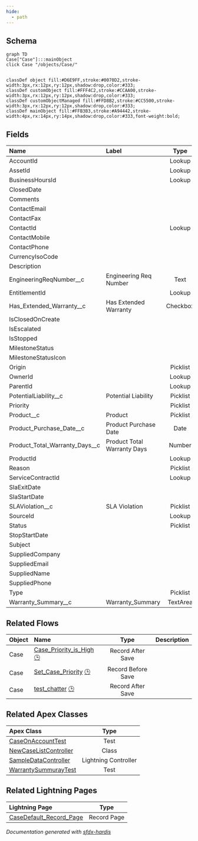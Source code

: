 ```yaml
---
hide:
  - path
---
```



## Schema

```mermaid
graph TD
Case["Case"]:::mainObject
click Case "/objects/Case/"


classDef object fill:#D6E9FF,stroke:#0070D2,stroke-width:3px,rx:12px,ry:12px,shadow:drop,color:#333;
classDef customObject fill:#FFF4C2,stroke:#CCAA00,stroke-width:3px,rx:12px,ry:12px,shadow:drop,color:#333;
classDef customObjectManaged fill:#FFD8B2,stroke:#CC5500,stroke-width:3px,rx:12px,ry:12px,shadow:drop,color:#333;
classDef mainObject fill:#FFB3B3,stroke:#A94442,stroke-width:4px,rx:14px,ry:14px,shadow:drop,color:#333,font-weight:bold;

```


<!-- Object description -->

## Fields

| Name      | Label | Type | Description |
| :-------- | :---- | :--: | :---------- | 
| AccountId |  | Lookup | <!-- --> |
| AssetId |  | Lookup | <!-- --> |
| BusinessHoursId |  | Lookup | <!-- --> |
| ClosedDate |  |  | <!-- --> |
| Comments |  |  | <!-- --> |
| ContactEmail |  |  | <!-- --> |
| ContactFax |  |  | <!-- --> |
| ContactId |  | Lookup | <!-- --> |
| ContactMobile |  |  | <!-- --> |
| ContactPhone |  |  | <!-- --> |
| CurrencyIsoCode |  |  | <!-- --> |
| Description |  |  | <!-- --> |
| EngineeringReqNumber__c | Engineering Req Number | Text | <!-- --> |
| EntitlementId |  | Lookup | <!-- --> |
| Has_Extended_Warranty__c | Has Extended Warranty | Checkbox | <!-- --> |
| IsClosedOnCreate |  |  | <!-- --> |
| IsEscalated |  |  | <!-- --> |
| IsStopped |  |  | <!-- --> |
| MilestoneStatus |  |  | <!-- --> |
| MilestoneStatusIcon |  |  | <!-- --> |
| Origin |  | Picklist | <!-- --> |
| OwnerId |  | Lookup | <!-- --> |
| ParentId |  | Lookup | <!-- --> |
| PotentialLiability__c | Potential Liability | Picklist | <!-- --> |
| Priority |  | Picklist | <!-- --> |
| Product__c | Product | Picklist | <!-- --> |
| Product_Purchase_Date__c | Product Purchase Date | Date | <!-- --> |
| Product_Total_Warranty_Days__c | Product Total Warranty Days | Number | <!-- --> |
| ProductId |  | Lookup | <!-- --> |
| Reason |  | Picklist | <!-- --> |
| ServiceContractId |  | Lookup | <!-- --> |
| SlaExitDate |  |  | <!-- --> |
| SlaStartDate |  |  | <!-- --> |
| SLAViolation__c | SLA Violation | Picklist | <!-- --> |
| SourceId |  | Lookup | <!-- --> |
| Status |  | Picklist | <!-- --> |
| StopStartDate |  |  | <!-- --> |
| Subject |  |  | <!-- --> |
| SuppliedCompany |  |  | <!-- --> |
| SuppliedEmail |  |  | <!-- --> |
| SuppliedName |  |  | <!-- --> |
| SuppliedPhone |  |  | <!-- --> |
| Type |  | Picklist | <!-- --> |
| Warranty_Summary__c | Warranty_Summary | TextArea | <!-- --> |


## Related Flows

| Object | Name      | Type | Description |
| :----  | :-------- | :--: | :---------- | 
| Case | [Case_Priority_is_High](../flows/Case_Priority_is_High.md) [🕒](../flows/Case_Priority_is_High-history.md) |  Record After Save | <!-- --> |
| Case | [Set_Case_Priority](../flows/Set_Case_Priority.md) [🕒](../flows/Set_Case_Priority-history.md) |  Record Before Save | <!-- --> |
| Case | [test_chatter](../flows/test_chatter.md) [🕒](../flows/test_chatter-history.md) |  Record After Save | <!-- --> |


## Related Apex Classes

| Apex Class | Type |
| :----      | :--: | 
| [CaseOnAccountTest](../apex/CaseOnAccountTest.md) | Test |
| [NewCaseListController](../apex/NewCaseListController.md) | Class |
| [SampleDataController](../apex/SampleDataController.md) | Lightning Controller |
| [WarrantySummurayTest](../apex/WarrantySummurayTest.md) | Test |


## Related Lightning Pages

| Lightning Page | Type |
| :----      | :--: | 
| [CaseDefault_Record_Page](../pages/CaseDefault_Record_Page.md) |  Record Page |


_Documentation generated with [sfdx-hardis](https://sfdx-hardis.cloudity.com)_

